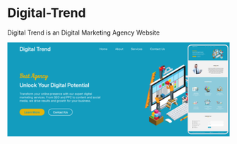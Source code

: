 # Digital-Trend
Digital Trend is an Digital Marketing Agency Website

![Digital Trend Website](digital%20Trend%20Website.png)


